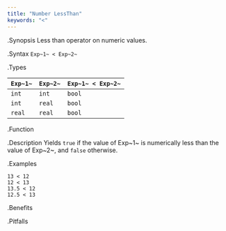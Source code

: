 ```yaml
---
title: "Number LessThan"
keywords: "<"
---
```


.Synopsis
Less than operator on numeric values.

.Syntax
`Exp~1~ < Exp~2~`

.Types


| `Exp~1~`  |  `Exp~2~` | `Exp~1~ < Exp~2~`  |
| --- | --- | --- |
| `int`      |  `int`     | `bool`               |
| `int`      |  `real`    | `bool`               |
| `real`     |  `real`    | `bool`               |


.Function

.Description
Yields `true` if the value of Exp~1~ is numerically less than the value of Exp~2~, and `false` otherwise.

.Examples
```rascal-shell
13 < 12
12 < 13
13.5 < 12
12.5 < 13
```

.Benefits

.Pitfalls


